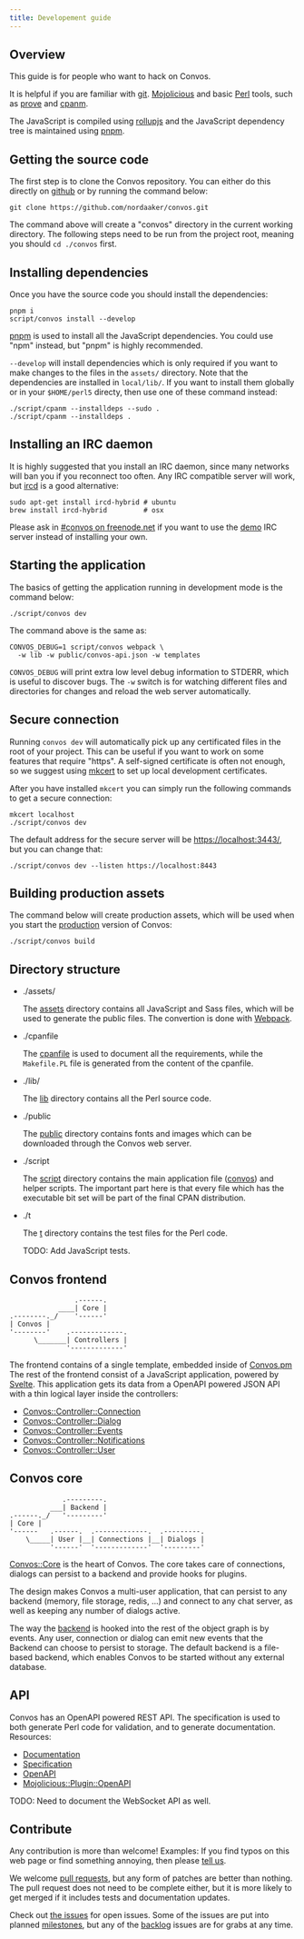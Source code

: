 ```yaml
---
title: Developement guide
---
```


## Overview

This guide is for people who want to hack on Convos.

It is helpful if you are familiar with [git](http://git-scm.com).
[Mojolicious](http://mojolicious.org) and basic [Perl](http://perl.org) tools,
such as [prove](https://metacpan.org/pod/distribution/TAP-Parser/bin/prove)
and [cpanm](https://metacpan.org/pod/distribution/App-cpanminus/bin/cpanm).

The JavaScript is compiled using [rollupjs](https://rollupjs.org/) and the
JavaScript dependency tree is maintained using [pnpm](https://pnpm.js.org/).

## Getting the source code

The first step is to clone the Convos repository. You can either do this
directly on [github](https://github.com/nordaaker/convos) or by running the
command below:

    git clone https://github.com/nordaaker/convos.git

The command above will create a "convos" directory in the current working
directory. The following steps need to be run from the project root, meaning
you should `cd ./convos` first.

## Installing dependencies

Once you have the source code you should install the dependencies:

    pnpm i
    script/convos install --develop

[pnpm](https://pnpm.js.org/) is used to install all the JavaScript dependencies.
You could use "npm" instead, but "pnpm" is highly recommended.

`--develop` will install dependencies which is only required if you want to
make changes to the files in the `assets/` directory. Note that the
dependencies are installed in `local/lib/`. If you want to install them
globally or in your `$HOME/perl5` directy, then use one of these command
instead:

    ./script/cpanm --installdeps --sudo .
    ./script/cpanm --installdeps .

## Installing an IRC daemon

It is highly suggested that you install an IRC daemon, since many networks
will ban you if you reconnect too often. Any IRC compatible server will work,
but [ircd](http://www.ircd-hybrid.org) is a good alternative:

    sudo apt-get install ircd-hybrid # ubuntu
    brew install ircd-hybrid         # osx

Please ask in [#convos on freenode.net](irc://chat.freenode.net/%23convos) if
you want to use the [demo](/#instant-demo) IRC server instead of installing your own.

## Starting the application

The basics of getting the application running in development mode is the
command below:

    ./script/convos dev

The command above is the same as:

    CONVOS_DEBUG=1 script/convos webpack \
      -w lib -w public/convos-api.json -w templates

`CONVOS_DEBUG` will print extra low level debug information to STDERR, which is
useful to discover bugs. The `-w` switch is for watching different files and
directories for changes and reload the web server automatically.

## Secure connection

Running `convos dev` will automatically pick up any certificated files in the
root of your project. This can be useful if you want to work on some features
that require "https". A self-signed certificate is often not enough, so we
suggest using [mkcert](https://github.com/FiloSottile/mkcert) to set up local
development certificates.

After you have installed `mkcert` you can simply run the following commands to
get a secure connection:

    mkcert localhost
    ./script/convos dev

The default address for the secure server will be
[https://localhost:3443/](localhost:3443/), but you can change that:

    ./script/convos dev --listen https://localhost:8443

## Building production assets

The command below will create production assets, which will be used when you
start the [production](/doc/start#git-clone) version of Convos:

    ./script/convos build

## Directory structure

* ./assets/

  The [assets](https://github.com/nordaaker/convos/tree/master/assets)
  directory contains all JavaScript and Sass files, which will be used to
  generate the public files. The convertion is done with
  [Webpack](/doc/Mojolicious/Plugin/Webpack).

* ./cpanfile

  The [cpanfile](https://github.com/nordaaker/convos/blob/master/cpanfile) is
  used to document all the requirements, while the `Makefile.PL` file is
  generated from the content of the cpanfile.

* ./lib/

  The [lib](https://github.com/nordaaker/convos/tree/master/lib) directory
  contains all the Perl source code.

* ./public

  The [public](https://github.com/nordaaker/convos/tree/master/public)
  directory contains fonts and images  which can be downloaded through the
  Convos web server.

* ./script

  The [script](https://github.com/nordaaker/convos/tree/master/script)
  directory contains the main application file
  ([convos](https://github.com/nordaaker/convos/blob/master/script/convos))
  and helper scripts.  The important part here is that every file which has
  the executable bit set will be part of the final CPAN distribution.

* ./t

  The [t](https://github.com/nordaaker/convos/tree/master/t) directory
  contains the test files for the Perl code.

  TODO: Add JavaScript tests.

## Convos frontend

                    .------.
                ____| Core |
    .--------._/    '------'
    | Convos |
    '--------'    .-------------.
          \_______| Controllers |
                  '-------------'

The frontend contains of a single template, embedded inside of
[Convos.pm](/doc/Convos) The
rest of the frontend consist of a JavaScript application, powered by
[Svelte](http://svelte.dev). This application gets its data from a OpenAPI
powered JSON API with a thin logical layer inside the controllers:

* [Convos::Controller::Connection](/doc/Convos/Controller/Connection)
* [Convos::Controller::Dialog](/doc/Convos/Controller/Dialog)
* [Convos::Controller::Events](/doc/Convos/Controller/Events)
* [Convos::Controller::Notifications](/doc/Convos/Controller/Notifications)
* [Convos::Controller::User](/doc/Convos/Controller/User)

## Convos core

                 .---------.
              ___| Backend |
    .------._/   '---------'
    | Core |
    '------   .------.  .-------------.  .---------.
        \_____| User |__| Connections |__| Dialogs |
              '------'  '-------------'  '---------'

[Convos::Core](/doc/Convos)
is the heart of Convos. The core takes care of connections, dialogs can
persist to a backend and provide hooks for plugins.

The design makes Convos a multi-user application, that can persist to any
backend (memory, file storage, redis, ...) and connect to any chat server,
as well as keeping any number of dialogs active.

The way the [backend](/doc/Convos/Core/Backend)
is hooked into the rest of the object graph is by events. Any user, connection
or dialog can emit new events that the Backend can choose to persist to
storage. The default backend is a file-based backend, which enables Convos to
be started without any external database.

## API

Convos has an OpenAPI powered REST API. The specification is used to both
generate Perl code for validation, and to generate documentation. Resources:

* [Documentation](/api.html)
* [Specification](https://github.com/nordaaker/convos/blob/master/public/convos-api.json)
* [OpenAPI](https://www.openapis.org/)
* [Mojolicious::Plugin::OpenAPI](/doc/Mojolicious/Plugin/OpenAPI)

TODO: Need to document the WebSocket API as well.

## Contribute

Any contribution is more than welcome! Examples: If you find typos on this web
page or find something annoying, then please [tell us](/doc/#get-in-touch).

We welcome [pull requests](https://github.com/nordaaker/convos/pulls), but any
form of patches are better than nothing. The pull request does not need to be
complete either, but it is more likely to get merged if it includes tests and
documentation updates.

Check out [the issues](https://github.com/nordaaker/convos/issues) for open
issues. Some of the issues are put into planned
[milestones](https://github.com/Nordaaker/convos/milestones), but any of the
[backlog](https://github.com/Nordaaker/convos/milestone/7) issues are for grabs
at any time.
